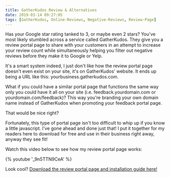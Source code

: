 ```yaml
---
title: GatherKudos Review & Alternatives
date: 2019-03-14 09:27:05
tags: [GatherKudos, Online-Reviews, Negative-Reviews, Review-Page]
---
```


Has your Google star rating tanked to 3, or maybe even 2 stars? You've most likely stumbled across a service called GatherKudos. They give you a review portal page to share with your customers in an attempt to increase your review count while simultaneously helping you filter out negative reviews before they make it to Google or Yelp.

It's a smart system indeed, I just don't like how the review portal page doesn't even exist on your site, it's on GatherKudos' website. It ends up being a URL like this: yourbusiness.gatherkudos.com.

What if you could have a similar portal page that functions the same way only you could have it all on your site (i.e. feedback.yourdomain.com or yourdomain.com/feedback)? This way you're branding your own domain name instead of GatherKudos when promoting your feedback portal page.

That would be nice right?

Fortunately, this type of portal page isn't too difficult to whip up if you know a little javascript. I've gone ahead and done just that! I put it together for my readers here to download for free and use in their business right away, anyway they see fit!

Watch this video below to see how my review portal page works:

<div class="video">
{% youtube '_9n5TTN9CeA' %}
</div>

Look cool? [Download the review portal page and installation guide here!](https://www.getdrip.com/forms/198503846/submissions/new)